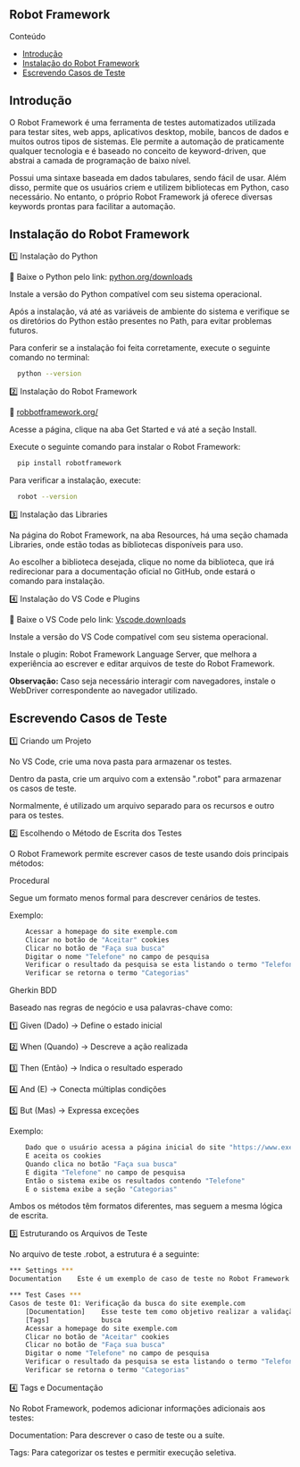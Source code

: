 ## Robot Framework

Conteúdo

- [Introdução](#introdução)
- [Instalação do Robot Framework](#instalação-do-robot-framework)
- [Escrevendo Casos de Teste](#escrevendo-casos-de-teste)

## Introdução

O Robot Framework é uma ferramenta de testes automatizados utilizada para testar sites, web apps, aplicativos desktop, mobile, bancos de dados e muitos outros tipos de sistemas. Ele permite a automação de praticamente qualquer tecnologia e é baseado no conceito de keyword-driven, que abstrai a camada de programação de baixo nível.

Possui uma sintaxe baseada em dados tabulares, sendo fácil de usar. Além disso, permite que os usuários criem e utilizem bibliotecas em Python, caso necessário. No entanto, o próprio Robot Framework já oferece diversas keywords prontas para facilitar a automação.

## Instalação do Robot Framework

1️⃣ Instalação do Python

📌 Baixe o Python pelo link: [python.org/downloads](https://www.python.org/downloads)

Instale a versão do Python compatível com seu sistema operacional.

Após a instalação, vá até as variáveis de ambiente do sistema e verifique se os diretórios do Python estão presentes no Path, para evitar problemas futuros.

Para conferir se a instalação foi feita corretamente, execute o seguinte comando no terminal:

```sh
  python --version
```

2️⃣ Instalação do Robot Framework

📌 [robbotframework.org/](https://robotframework.org/)

Acesse a página, clique na aba Get Started e vá até a seção Install.

Execute o seguinte comando para instalar o Robot Framework:

```sh
  pip install robotframework
```

Para verificar a instalação, execute:
```sh
  robot --version
```

3️⃣ Instalação das Libraries

Na página do Robot Framework, na aba Resources, há uma seção chamada Libraries, onde estão todas as bibliotecas disponíveis para uso.

Ao escolher a biblioteca desejada, clique no nome da biblioteca, que irá redirecionar para a documentação oficial no GitHub, onde estará o comando para instalação.

4️⃣ Instalação do VS Code e Plugins

📌 Baixe o VS Code pelo link:  [Vscode.downloads](https://code.visualstudio.com/)

Instale a versão do VS Code compatível com seu sistema operacional.

Instale o plugin: Robot Framework Language Server, que melhora a experiência ao escrever e editar arquivos de teste do Robot Framework.

**Observação:** Caso seja necessário interagir com navegadores, instale o WebDriver correspondente ao navegador utilizado.


## Escrevendo Casos de Teste

1️⃣ Criando um Projeto

No VS Code, crie uma nova pasta para armazenar os testes.

Dentro da pasta, crie um arquivo com a extensão ".robot" para armazenar os casos de teste.

Normalmente, é utilizado um arquivo separado para os recursos e outro para os testes.

2️⃣ Escolhendo o Método de Escrita dos Testes

O Robot Framework permite escrever casos de teste usando dois principais métodos:

Procedural

Segue um formato menos formal para descrever cenários de testes.

Exemplo:

```sh
    Acessar a homepage do site exemple.com
    Clicar no botão de "Aceitar" cookies
    Clicar no botão de "Faça sua busca"
    Digitar o nome "Telefone" no campo de pesquisa
    Verificar o resultado da pesquisa se esta listando o termo "Telefone"
    Verificar se retorna o termo "Categorias"
```

Gherkin BDD

Baseado nas regras de negócio e usa palavras-chave como:

1️⃣ Given (Dado) → Define o estado inicial

2️⃣ When (Quando) → Descreve a ação realizada

3️⃣ Then (Então) → Indica o resultado esperado

4️⃣ And (E) → Conecta múltiplas condições

5️⃣ But (Mas) → Expressa exceções

Exemplo: 

```sh
    Dado que o usuário acessa a página inicial do site "https://www.exemple.com"  
    E aceita os cookies  
    Quando clica no botão "Faça sua busca"  
    E digita "Telefone" no campo de pesquisa  
    Então o sistema exibe os resultados contendo "Telefone"  
    E o sistema exibe a seção "Categorias" 

```
Ambos os métodos têm formatos diferentes, mas seguem a mesma lógica de escrita.

3️⃣ Estruturando os Arquivos de Teste

No arquivo de teste .robot, a estrutura é a seguinte:

```sh
*** Settings ***
Documentation    Este é um exemplo de caso de teste no Robot Framework

*** Test Cases ***
Casos de teste 01: Verificação da busca do site exemple.com
    [Documentation]    Esse teste tem como objetivo realizar a validação da busca do site da exemple.com
    [Tags]             busca
    Acessar a homepage do site exemple.com
    Clicar no botão de "Aceitar" cookies
    Clicar no botão de "Faça sua busca"
    Digitar o nome "Telefone" no campo de pesquisa
    Verificar o resultado da pesquisa se esta listando o termo "Telefone"
    Verificar se retorna o termo "Categorias"
```

4️⃣ Tags e Documentação

No Robot Framework, podemos adicionar informações adicionais aos testes:

Documentation: Para descrever o caso de teste ou a suíte.

Tags: Para categorizar os testes e permitir execução seletiva.



